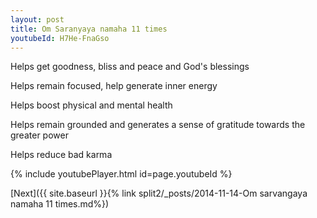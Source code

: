 ```yaml
---
layout: post
title: Om Saranyaya namaha 11 times
youtubeId: H7He-FnaGso
---
```

 
 
Helps get goodness, bliss and peace and God's blessings
 
Helps remain focused, help generate inner energy 
 
Helps boost physical and mental health 
 
Helps remain grounded and generates a sense of gratitude towards the greater power 
 
Helps reduce bad karma
 
 
 
 


{% include youtubePlayer.html id=page.youtubeId %}
 
[Next]({{ site.baseurl }}{% link  split2/_posts/2014-11-14-Om sarvangaya namaha 11 times.md%})
 
